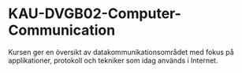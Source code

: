 # KAU-DVGB02-Computer-Communication
Kursen ger en översikt av datakommunikationsområdet med fokus på applikationer, protokoll och tekniker som idag används i Internet.
